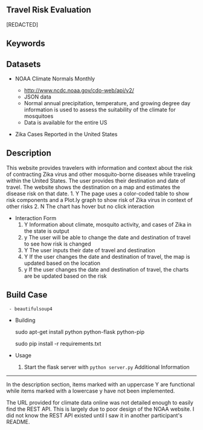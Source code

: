  Travel Risk Evaluation
 ----------------------
 
[REDACTED]
 
 Keywords
 --------
 
 Datasets
 --------
* NOAA Climate Normals Monthly
    - http://www.ncdc.noaa.gov/cdo-web/api/v2/
    - JSON data
    - Normal annual precipitation, temperature, and growing degree day information is used to assess the suitability of the climate for mosquitoes
     - Data is available for the entire US
 
 * Zika Cases Reported in the United States
 
 Description
 -----------
This website provides travelers with information and context about the risk of contracting Zika virus and other mosquito-borne diseases while traveling within the United States.
 The user provides their destination and date of travel.
 The website shows the destination on a map and estimates the disease risk on that date.
    1. Y The page uses a color-coded table to show risk components and a Plot.ly graph to show risk of Zika virus in context of other risks
    2. N The chart has hover but no click interaction
 
 * Interaction Form
     1. Y Information about climate, mosquito activity, and cases of Zika in the state is output
     2. y The user will be able to change the date and destination of travel to see how risk is changed
     3. Y The user inputs their date of travel and destination
    4. Y If the user changes the date and destination of travel, the map is updated based on the location
    5. y If the user changes the date and destination of travel, the charts are be updated based on the risk
 
 Build Case
 ----------
     - beautifulsoup4
 
 * Building

     sudo apt-get install python python-flask python-pip

    sudo pip install -r requirements.txt
 
 * Usage
     1. Start the flask server with `python server.py`
 Additional Information
 ----------------------
 In the description section, items marked with an uppercase Y are functional while items marked with a lowercase y have not been implemented.

The URL provided for climate data online was not detailed enough to easily find the REST API. This is largely due to poor design of the NOAA website. I did not know the REST API existed until I saw it in another participant's README.
